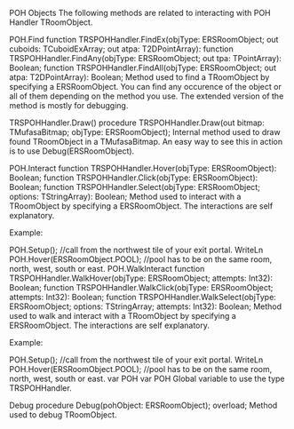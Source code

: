 POH Objects
The following methods are related to interacting with POH Handler TRoomObject.

POH.Find
function TRSPOHHandler.FindEx(objType: ERSRoomObject; out cuboids: TCuboidExArray; out atpa: T2DPointArray):
function TRSPOHHandler.FindAny(objType: ERSRoomObject; out tpa: TPointArray): Boolean;
function TRSPOHHandler.FindAll(objType: ERSRoomObject; out atpa: T2DPointArray): Boolean;
Method used to find a TRoomObject by specifying a ERSRoomObject. You can find any occurence of the object or all of them depending on the method you use. The extended version of the method is mostly for debugging.

TRSPOHHandler.Draw()
procedure TRSPOHHandler.Draw(out bitmap: TMufasaBitmap; objType: ERSRoomObject);
Internal method used to draw found TRoomObject in a TMufasaBitmap. An easy way to see this in action is to use Debug(ERSRoomObject).

POH.Interact
function TRSPOHHandler.Hover(objType: ERSRoomObject): Boolean;
function TRSPOHHandler.Click(objType: ERSRoomObject): Boolean;
function TRSPOHHandler.Select(objType: ERSRoomObject; options: TStringArray): Boolean;
Method used to interact with a TRoomObject by specifying a ERSRoomObject. The interactions are self explanatory.

Example:

POH.Setup(); //call from the northwest tile of your exit portal.
WriteLn POH.Hover(ERSRoomObject.POOL); //pool has to be on the same room, north, west, south or east.
POH.WalkInteract
function TRSPOHHandler.WalkHover(objType: ERSRoomObject; attempts: Int32): Boolean;
function TRSPOHHandler.WalkClick(objType: ERSRoomObject; attempts: Int32): Boolean;
function TRSPOHHandler.WalkSelect(objType: ERSRoomObject; options: TStringArray; attempts: Int32): Boolean;
Method used to walk and interact with a TRoomObject by specifying a ERSRoomObject. The interactions are self explanatory.

Example:

POH.Setup(); //call from the northwest tile of your exit portal.
WriteLn POH.Hover(ERSRoomObject.POOL); //pool has to be on the same room, north, west, south or east.
var POH
var POH
Global variable to use the type TRSPOHHandler.

Debug
procedure Debug(pohObject: ERSRoomObject); overload;
Method used to debug TRoomObject.
